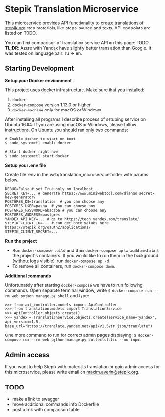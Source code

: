 # Stepik Translation Microservice
This microservice provides API functionality to create translations of [stepik.org](stepik.org) step materials, like steps-source and texts.
API endpoints are listed on TODO.

You can find comparison of translation service API on this page: TODO. <br>
**TL;DR**: Azure with Yandex have slightly better translation than Google. It was tested on language pair: ru -> en.

## Starting Development

**Setup your Docker environment**

This project uses docker infrastructure. Make sure that you installed:

1. `docker`
2. `docker-compose` version 1.13.0 or higher
3. `docker-machine` only for macOS or Windows

After installing all programs I describe process of setuping service on Ubuntu 16.04. If you are using macOS or Windows, please follow [instructions](https://docs.docker.com/machine/get-started/). On Ubuntu you should run only two commands:
```
# Enable docker to start on boot
$ sudo systemctl enable docker

# Start docker right now
$ sudo systemctl start docker
```

**Setup your .env file**

Create file .env in the web/translation_microservice folder with params below. 
```
DEBUG=False # set True only on localhost
SECRET_KEY=... # generate https://www.miniwebtool.com/django-secret-key-generator/
POSTGRES_DB=translation  # you can choose any
POSTGRES_USER=pasha  # you can choose any
POSTGRES_PASSWORD=abacaba # you can choose any
POSTGRES_ADDRESS=postgres
YANDEX_API_KEY=... # go to https://tech.yandex.com/translate/
STEPIK_CLIENT_ID=... # can get both values here https://stepik.org/oauth2/applications/ 
STEPIK_CLIENT_SECRET=... 
```

**Run the project**
- Run `docker-compose build` and then `docker-compose up` to build and start the project's containers.  If you would like to run them in the background (without logs visible), run `docker-compose up -d`
- To remove all containers, run `docker-compose down`.

**Additional commands**

Unfortunately after starting `docker-compose` we have to run following commands. Open separate terminal window, write
`$ docker-compose run --rm web python manage.py shell` and type:
```
>>> from api_controller.models import ApiController
>>> from translation.models import TranslationService
>>> ApiController.objects.create()
>>> yandex = TranslationService.objects.create(service_name="yandex", api_version=1.5, base_url="https://translate.yandex.net/api/v1.5/tr.json/translate")
```
One more command to run for correct admin pages displaying: `$ docker-compose run --rm web python manage.py collectstatic --no-input`

## Admin access
If you want to help Stepik with materials translation or gain admin access for this microservice, please write email on maxim.averin@stepik.org.

## TODO

* make a link to swagger
* move additional commands info Dockerfile
* post a link with comparison table
